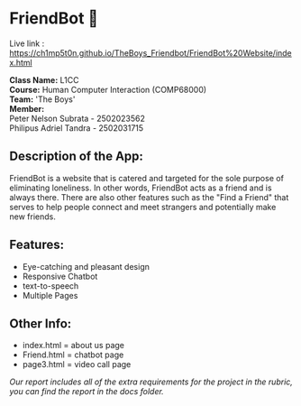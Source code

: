 # FriendBot :robot:
Live link : https://ch1mp5t0n.github.io/TheBoys_Friendbot/FriendBot%20Website/index.html

**Class Name:** L1CC  
**Course:** Human Computer Interaction (COMP68000)  
**Team:** 'The Boys'  
**Member:**  
Peter Nelson Subrata - 2502023562  
Philipus Adriel Tandra - 2502031715

## Description of the App:
FriendBot is a website that is catered and targeted for the sole purpose of eliminating loneliness. In other words, FriendBot acts as a friend and is always there. There are also other features such as the "Find a Friend" that serves to help people connect and meet strangers and potentially make new friends. 

## Features: 
* Eye-catching and pleasant design  
* Responsive Chatbot  
* text-to-speech  
* Multiple Pages


## Other Info:  
* index.html = about us page  
* Friend.html = chatbot page  
* page3.html = video call page  
  
  
*Our report includes all of the extra requirements for the project in the rubric, you can find the report in the docs folder.*  

